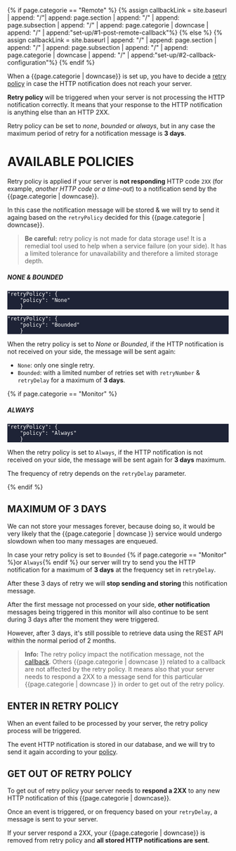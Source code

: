 <style>
.tile.is-child {
    background-color: #1E2336;
    color: white;
}
.tile.is-child .title {
    font-size: 1.3rem;
    color: #ff4238;
}
.tile.is-child em {
    font-size: .8rem
}
.notification code, .notification pre {
    background: transparent;
}
</style>

{% if page.categorie == "Remote" %}
    {% assign callbackLink = site.baseurl | append: "/"| append: page.section | append: "/" | append: page.subsection | append: "/" | append: page.categorie | downcase | append: "/" | append:"set-up/#1-post-remote-callback"%}
{% else %}
    {% assign callbackLink = site.baseurl | append: "/" | append: page.section | append: "/" | append: page.subsection | append: "/" | append: page.categorie | downcase | append: "/" | append:"set-up/#2-callback-configuration"%}
{% endif %}

When a {{page.categorie | downcase}} is set up, you have to decide a [retry policy]({{callbackLink}}) in case the HTTP notification does not reach your server.

**Retry policy** will be triggered when your server is not processing the HTTP notification correctly. It means that your response to the HTTP notification is anything else than an HTTP 2XX.

Retry policy can be set to *none*, *bounded* or *always*, but in any case the maximum period of retry for a notification message is **3 days**. 
# AVAILABLE POLICIES

Retry policy is applied if your server is **not responding** HTTP code `2XX` (for example, *another HTTP code or a time-out*) to a notification send by the {{page.categorie | downcase}}. 

In this case the notification message will be stored & we will try to send it againg based on the `retryPolicy` decided for this {{page.categorie | downcase}}.

> **Be careful:** retry policy is not made for data storage use! It is a remedial tool used to help when a service failure (on your side). It has a limited tolerance for unavailability and therefore a limited storage depth. 


##### NONE & BOUNDED


<div class="tile is-ancestor">
    <div class="tile is-parent">
        <article class="tile is-child HTTP notification">
            <div class="language-json"><pre class="highlight"><code><span class="nl">"retryPolicy"</span><span class="p">:</span><span class="w"> </span><span class="p">{</span><span class="w">
    </span><span class="nl">"policy"</span><span class="p">:</span><span class="w"> </span><span class="s2">"None"</span><span class="w">
    </span><span class="p">}</span><span class="w">
</span></code></pre></div>
        </article>
    </div>
    <div class="tile is-parent">
        <article class="tile is-child HTTP notification">
            <div class="language-json"><pre class="highlight"><code><span class="nl">"retryPolicy"</span><span class="p">:</span><span class="w"> </span><span class="p">{</span><span class="w">
    </span><span class="nl">"policy"</span><span class="p">:</span><span class="w"> </span><span class="s2">"Bounded"</span><span class="w">
    </span><span class="p">}</span><span class="w">
</span></code></pre></div>
        </article>
    </div>
</div>


When the retry policy is set to *None* or *Bounded*, if the HTTP notification is not received on your side, the message will be sent again:
- `None`: only one single retry.
- `Bounded`: with a limited number of retries set with `retryNumber` & `retryDelay` for a maximum of **3 days**.

{% if page.categorie == "Monitor" %}
##### ALWAYS

<div class="tile is-ancestor">
    <div class="tile is-parent">
        <article class="tile is-child HTTP notification">
            <div class="language-json"><pre class="highlight"><code><span class="nl">"retryPolicy"</span><span class="p">:</span><span class="w"> </span><span class="p">{</span><span class="w">
    </span><span class="nl">"policy"</span><span class="p">:</span><span class="w"> </span><span class="s2">"Always"</span><span class="w">
    </span><span class="p">}</span><span class="w">
</span></code></pre></div>
        </article>
    </div>
</div>


When the retry policy is set to `Always`, if the HTTP notification is not received on your side, the message will be sent again for **3 days** maximum.

The frequency of retry depends on the `retryDelay` parameter.

{% endif %}
## MAXIMUM OF 3 DAYS

We can not store your messages forever, because doing so, it would be very likely that the {{page.categorie | downcase }} service would undergo slowdown when too many messages are enqueued.

In case your retry policy is set to  `Bounded` {% if page.categorie == "Monitor" %}or `Always`{% endif %} our server will try to send you the HTTP notification for a maximum of **3 days** at the frequency set in `retryDelay`.

After these 3 days of retry we will **stop sending and storing** this notification message.

After the first message not processed on your side, **other notification** messages being triggered in this monitor will also continue to be sent during 3 days after the moment they were triggered.

However, after 3 days, it's still possible to retrieve data using the REST API within the normal period of 2 months.

> **Info:** The retry policy impact the notification message, not the [callback]({{callbackLink}}). Others {{page.categorie | downcase }} related to a callback are not affected by the retry policy. 
It means also that your server needs to respond a 2XX to a message send for this particular {{page.categorie | downcase }} in order to get out of the retry policy.

## ENTER IN RETRY POLICY

When an event failed to be processed by your server, the retry policy process will be triggered.

The event HTTP notification is stored in our database, and we will try to send it again according to your [policy](#available-policies).
## GET OUT OF RETRY POLICY

To get out of retry policy your server needs to **respond a 2XX** to any new HTTP notification of this {{page.categorie | downcase}}.

Once an event is triggered, or on frequency based on your `retryDelay`, a message is sent to your server.

If your server respond a 2XX, your {{page.categorie | downcase}} is removed from retry policy and **all stored HTTP notifications are sent**.
